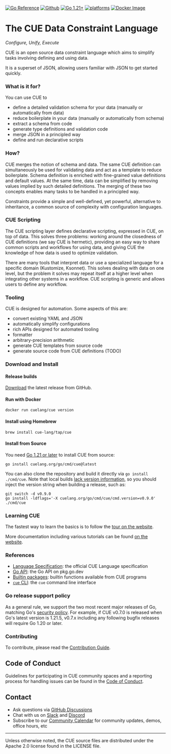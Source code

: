 <!--
 Copyright 2018 The CUE Authors

 Licensed under the Apache License, Version 2.0 (the "License");
 you may not use this file except in compliance with the License.
 You may obtain a copy of the License at

     http://www.apache.org/licenses/LICENSE-2.0

 Unless required by applicable law or agreed to in writing, software
 distributed under the License is distributed on an "AS IS" BASIS,
 WITHOUT WARRANTIES OR CONDITIONS OF ANY KIND, either express or implied.
 See the License for the specific language governing permissions and
 limitations under the License.
-->
[![Go Reference](https://pkg.go.dev/badge/cuelang.org/go.svg)](https://pkg.go.dev/cuelang.org/go)
[![Github](https://github.com/cue-lang/cue/actions/workflows/trybot.yml/badge.svg)](https://github.com/cue-lang/cue/actions/workflows/trybot.yml?query=branch%3Amaster+event%3Apush)
[![Go 1.21+](https://img.shields.io/badge/go-1.21-9cf.svg)](https://golang.org/dl/)
[![platforms](https://img.shields.io/badge/platforms-linux|windows|macos-inactive.svg)]()
[![Docker Image](https://img.shields.io/docker/v/cuelang/cue?sort=semver&label=docker)](https://hub.docker.com/r/cuelang/cue)

# The CUE Data Constraint Language

_Configure, Unify, Execute_

CUE is an open source data constraint language which aims
to simplify tasks involving defining and using data.

It is a superset of JSON,
allowing users familiar with JSON to get started quickly.


### What is it for?

You can use CUE to

- define a detailed validation schema for your data (manually or automatically from data)
- reduce boilerplate in your data (manually or automatically from schema)
- extract a schema from code
- generate type definitions and validation code
- merge JSON in a principled way
- define and run declarative scripts


### How?

CUE merges the notion of schema and data.
The same CUE definition can simultaneously be used for validating data
and act as a template to reduce boilerplate.
Schema definition is enriched with fine-grained value definitions
and default values.
At the same time,
data can be simplified by removing values implied by such detailed definitions.
The merging of these two concepts enables
many tasks to be handled in a principled way.

Constraints provide a simple and well-defined, yet powerful, alternative
to inheritance,
a common source of complexity with configuration languages.


### CUE Scripting

The CUE scripting layer defines declarative scripting, expressed in CUE,
on top of data.
This solves three problems:
working around the closedness of CUE definitions (we say CUE is hermetic),
providing an easy way to share common scripts and workflows for using data,
and giving CUE the knowledge of how data is used to optimize validation.

There are many tools that interpret data or use a specialized language for
a specific domain (Kustomize, Ksonnet).
This solves dealing with data on one level, but the problem it solves may repeat
itself at a higher level when integrating other systems in a workflow.
CUE scripting is generic and allows users to define any workflow.


### Tooling

CUE is designed for automation.
Some aspects of this are:

- convert existing YAML and JSON
- automatically simplify configurations
- rich APIs designed for automated tooling
- formatter
- arbitrary-precision arithmetic
- generate CUE templates from source code
- generate source code from CUE definitions (TODO)


### Download and Install

#### Release builds

[Download](https://github.com/cue-lang/cue/releases) the latest release from GitHub.

#### Run with Docker

	docker run cuelang/cue version

#### Install using Homebrew

	brew install cue-lang/tap/cue

#### Install from Source

You need [Go 1.21 or later](https://go.dev/doc/install) to install CUE from source:

	go install cuelang.org/go/cmd/cue@latest

You can also clone the repository and build it directly via `go install ./cmd/cue`.
Note that local builds [lack version information](https://go.dev/issue/50603),
so you should inject the version string when building a release, such as:

	git switch -d v0.9.0
	go install -ldflags='-X cuelang.org/go/cmd/cue/cmd.version=v0.9.0' ./cmd/cue

### Learning CUE

The fastest way to learn the basics is to follow the [tour on the website](https://cuelang.org/docs/tour/).

More documentation including various tutorials can be found [on the website](https://cuelang.org/docs/).

### References

- [Language Specification](https://cuelang.org/docs/reference/spec/): the official CUE Language specification
- [Go API](https://pkg.go.dev/cuelang.org/go/cue): the Go API on pkg.go.dev
- [Builtin packages](https://pkg.go.dev/cuelang.org/go/pkg): builtin functions available from CUE programs
- [`cue` CLI](https://cuelang.org/docs/reference/cli/): the `cue` command line interface

### Go release support policy

As a general rule, we support the two most recent major releases of Go,
matching Go's [security policy](https://go.dev/doc/security/policy).
For example, if CUE v0.7.0 is released when Go's latest version is 1.21.5,
v0.7.x including any following bugfix releases will require Go 1.20 or later.

### Contributing

To contribute, please read the [Contribution Guide](CONTRIBUTING.md).

## Code of Conduct

Guidelines for participating in CUE community spaces and a reporting process for
handling issues can be found in the [Code of Conduct](https://cuelang.org/docs/contribution_guidelines/conduct).

## Contact

- Ask questions via [GitHub Discussions](https://github.com/cue-lang/cue/discussions)
- Chat with us on [Slack](https://join.slack.com/t/cuelang/shared_invite/enQtNzQwODc3NzYzNTA0LTAxNWQwZGU2YWFiOWFiOWQ4MjVjNGQ2ZTNlMmIxODc4MDVjMDg5YmIyOTMyMjQ2MTkzMTU5ZjA1OGE0OGE1NmE) and [Discord](https://discord.gg/Tnf2CdzRjr)
- Subscribe to our [Community Calendar](https://cuelang.org/s/community-calendar) for community updates, demos, office hours, etc

---

Unless otherwise noted, the CUE source files are distributed
under the Apache 2.0 license found in the LICENSE file.
